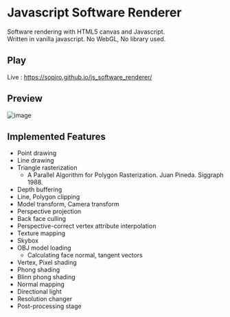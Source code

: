 # Javascript Software Renderer

Software rendering with HTML5 canvas and Javascript.  
Written in vanilla javascript. No WebGL, No library used.

## Play
Live : https://sopiro.github.io/js_software_renderer/

## Preview 
![image](.github/0b3e605.gif)

## Implemented Features
- Point drawing
- Line drawing
- Triangle rasterization
  - A Parallel Algorithm for Polygon Rasterization. Juan Pineda. Siggraph 1988.
- Depth buffering
- Line, Polygon clipping
- Model transform, Camera transform
- Perspective projection
- Back face culling
- Perspective-correct vertex attribute interpolation
- Texture mapping
- Skybox
- OBJ model loading
  - Calculating face normal, tangent vectors
- Vertex, Pixel shading
- Phong shading
- Blinn phong shading
- Normal mapping
- Directional light
- Resolution changer
- Post-processing stage
